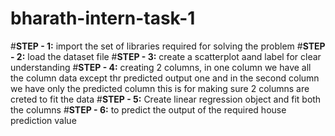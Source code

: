 # bharath-intern-task-1
#**STEP - 1:** 
import the set of libraries required for solving the problem 
#**STEP - 2:** 
load the dataset file 
#**STEP - 3:** 
create a scatterplot aand label for clear understanding
#**STEP - 4:**
creating 2 columns, in  one column we have all the column data except thr predicted output one and in the second column we have only the predicted column this is for making sure 2 columns are creted to fit the data 
#**STEP - 5:** 
Create linear regression object and fit both the columns 
#**STEP - 6:** 
to predict the output of the required house prediction value
